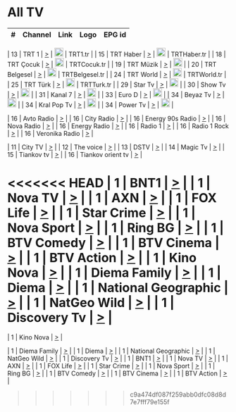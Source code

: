 <h1>All TV</h1>

| #   | Channel        | Link  | Logo | EPG id |
|:---:|:--------------:|:-----:|:----:|:------:|

| 13  | TRT 1            | [>](https://tv-trt1.medya.trt.com.tr/master.m3u8) | <img height="20" src="https://i.imgur.com/j786OLG.png"/> | TRT1.tr |
| 15  | TRT Haber        | [>](https://tv-trthaber.medya.trt.com.tr/master.m3u8) | <img height="20" src="https://i.imgur.com/OVfo8Ab.png"/> | TRTHaber.tr |
| 18  | TRT Çocuk        | [>](https://tv-trtcocuk.medya.trt.com.tr/master.m3u8) | <img height="20" src="https://i.imgur.com/QLFmD6d.png"/> | TRTCocuk.tr |
| 19  | TRT Müzik        | [>](https://tv-trtmuzik.medya.trt.com.tr/master.m3u8) | <img height="20" src="https://i.imgur.com/fIVFCEd.png"/> |
| 20  | TRT Belgesel     | [>](https://tv-trtbelgesel.medya.trt.com.tr/master.m3u8) | <img height="20" src="https://i.imgur.com/MGO87pe.png"/> | TRTBelgesel.tr |
| 24  | TRT World        | [>](https://tv-trtworld.medya.trt.com.tr/master.m3u8) | <img height="20" src="https://i.imgur.com/JEA2xpv.png"/> | TRTWorld.tr |
| 25  | TRT Türk         | [>](https://tv-trtturk.medya.trt.com.tr/master.m3u8) | <img height="20" src="https://i.imgur.com/OSTOQNw.png"/> | TRTTurk.tr |
| 29  | Star Tv   | [>](https://dogus-live.daioncdn.net/startv/startv_360p.m3u8) | <img height="20" src="https://i.imgur.com/IebUZx1.png"/> |
| 30  | Show Tv     | [>](https://ciner-live.daioncdn.net/showtv/showtv.m3u8) | <img height="20" src="https://i.imgur.com/IebUZx1.png"/> |
| 31  | Kanal 7     | [>](https://kanal7-live.daioncdn.net/kanal7/kanal7.m3u8) | <img height="20" src="https://i.imgur.com/IebUZx1.png"/> |
| 33  | Euro D    | [>](https://www.youtube.com/user/KanalD/live) | <img height="20" src="https://i.imgur.com/IebUZx1.png"/> |
| 34  | Beyaz Tv     | [>](https://beyaztv-live.daioncdn.net/beyaztv/beyaztv.m3u8) | <img height="20" src="https://i.imgur.com/IebUZx1.png"/> |
| 34  | Kral Pop Tv     | [>](https://www.youtube.com/watch?v=GuFTuKoXepw) | <img height="20" src="https://i.imgur.com/IebUZx1.png"/> |
| 34  | Power Tv     | [>](https://livetv.powerapp.com.tr/powerTV/powerhd.smil/chunklist.m3u8) | <img height="20" src="https://i.imgur.com/IebUZx1.png"/> |

| 16  | Avto Radio | [>](http://stream.metacast.eu/avtoradio.mp3.m3u) |
| 16  | City Radio | [>](http://stream.metacast.eu/city.aac.m3u) |
| 16  | Energy 90s Radio | [>](http://stream.metacast.eu/energy-90s.m3u) |
| 16  | Nova Radio | [>](http://stream.metacast.eu/nova.aac.m3u) |
| 16  | Energy Radio | [>](http://stream.metacast.eu/nrj.aac.m3u) |
| 16  | Radio 1 | [>](http://stream.metacast.eu/radio1.aac.m3u) |
| 16  | Radio 1 Rock | [>](http://stream.metacast.eu/radio1rock.aac.m3u) |
| 16  | Veronika Radio | [>](http://stream.metacast.eu/veronika.aac.m3u) |

| 11  | City TV | [>](https://tv.city.bg/play/tshls/citytv/index.m3u8) |
| 12  | The voice | [>](https://bss1.neterra.tv/thevoice/thevoice.m3u8) |
| 13  | DSTV | [>](http://46.249.95.140:8081/hls/data.m3u8) |
| 14  | Magic Tv | [>](https://bss1.neterra.tv/magictv/magictv.m3u8) |
| 15  | Tiankov tv | [>](https://streamer103.neterra.tv/tiankov-folk/live.m3u8) |
| 16  | Tiankov orient tv | [>](https://streamer103.neterra.tv/tiankov-orient/live.m3u8) |

<<<<<<< HEAD
| 1 | BNT1 | [>](https://ymkaya.xyz:21646/tv/bnt1/playlist.m3u8?wmsAuthSign=c2VydmVyX3RpbWU9MS8zMS8yMDI1IDc6MzM6NTIgUE0maGFzaF92YWx1ZT1ZTEpRK2RnOUczdGlvQmVSYXZOY0N3PT0mdmFsaWRtaW51dGVzPTYw) |
| 1 | Nova TV | [>](https://ymkaya.xyz:21646/tv/novatv/playlist.m3u8?wmsAuthSign=c2VydmVyX3RpbWU9MS8zMS8yMDI1IDc6MzQ6MDIgUE0maGFzaF92YWx1ZT1meGdqQ25NYTAzRmYwMFo1ZmdxUUR3PT0mdmFsaWRtaW51dGVzPTYw) |
| 1 | AXN | [>](https://ymkaya.xyz:21646/tv/axn/playlist.m3u8?wmsAuthSign=c2VydmVyX3RpbWU9MS8zMS8yMDI1IDc6MzQ6MTIgUE0maGFzaF92YWx1ZT1xaWhlVXdFOEZBRkhacm82RXVwbjhnPT0mdmFsaWRtaW51dGVzPTYw) |
| 1 | FOX Life | [>](https://ymkaya.xyz:21646/tv/foxlife/playlist.m3u8?wmsAuthSign=c2VydmVyX3RpbWU9MS8zMS8yMDI1IDc6MzQ6MjIgUE0maGFzaF92YWx1ZT12VnhYelBRV2RYR1VjVXRUMWVsZ2JBPT0mdmFsaWRtaW51dGVzPTYw) |
| 1 | Star Crime | [>](https://ymkaya.xyz:21646/tv/foxcrime/playlist.m3u8?wmsAuthSign=c2VydmVyX3RpbWU9MS8zMS8yMDI1IDc6MzQ6MzIgUE0maGFzaF92YWx1ZT14SmdCK1BweVhQdElTU3pnMUpUUXJBPT0mdmFsaWRtaW51dGVzPTYw) |
| 1 | Nova Sport | [>](https://ymkaya.xyz:21646/tv/novasport/playlist.m3u8?wmsAuthSign=c2VydmVyX3RpbWU9MS8zMS8yMDI1IDc6MzQ6NDIgUE0maGFzaF92YWx1ZT00NWdZbHZwbUJ3TVlNUE51UXRxMHBBPT0mdmFsaWRtaW51dGVzPTYw) |
| 1 | Ring BG | [>](https://ymkaya.xyz:21646/tv/ringbg/playlist.m3u8?wmsAuthSign=c2VydmVyX3RpbWU9MS8zMS8yMDI1IDc6MzQ6NTIgUE0maGFzaF92YWx1ZT1YM3RkbCtlRlphb2RxMlhSai9oYjd3PT0mdmFsaWRtaW51dGVzPTYw) |
| 1 | BTV Comedy | [>](https://ymkaya.xyz:21646/tv/btvcomedy/playlist.m3u8?wmsAuthSign=c2VydmVyX3RpbWU9MS8zMS8yMDI1IDc6MzU6MDIgUE0maGFzaF92YWx1ZT1TaHd1OFNac1cwT0h1RVVYZFRLNGZBPT0mdmFsaWRtaW51dGVzPTYw) |
| 1 | BTV Cinema | [>](https://ymkaya.xyz:21646/tv/btvcinema/playlist.m3u8?wmsAuthSign=c2VydmVyX3RpbWU9MS8zMS8yMDI1IDc6MzU6MTIgUE0maGFzaF92YWx1ZT1FUVlQQjF4dTJBUTFzQTJ6VDhkNWFBPT0mdmFsaWRtaW51dGVzPTYw) |
| 1 | BTV Action | [>](https://ymkaya.xyz:21646/tv/btvaction/playlist.m3u8?wmsAuthSign=c2VydmVyX3RpbWU9MS8zMS8yMDI1IDc6MzU6MjEgUE0maGFzaF92YWx1ZT1VKytsNENNZkxnS2wwYnZyM0Y4TlJBPT0mdmFsaWRtaW51dGVzPTYw) |
| 1 | Kino Nova | [>](https://ymkaya.xyz:21646/tv/kinonova/playlist.m3u8?wmsAuthSign=c2VydmVyX3RpbWU9MS8zMS8yMDI1IDc6MzU6MzEgUE0maGFzaF92YWx1ZT1DSHZ1NElVN3BYK0E0dTliUnpOMWhBPT0mdmFsaWRtaW51dGVzPTYw) |
| 1 | Diema Family | [>](https://ymkaya.xyz:21646/tv/diemafamily/playlist.m3u8?wmsAuthSign=c2VydmVyX3RpbWU9MS8zMS8yMDI1IDc6MzU6NDEgUE0maGFzaF92YWx1ZT1MZytlMnlia1JnSUtKK2d5WGtiM3RnPT0mdmFsaWRtaW51dGVzPTYw) |
| 1 | Diema | [>](https://ymkaya.xyz:21646/tv/diema/playlist.m3u8?wmsAuthSign=c2VydmVyX3RpbWU9MS8zMS8yMDI1IDc6MzY6MzUgUE0maGFzaF92YWx1ZT1MeXlOakh3TFo0b0xJSkdha3d3ZEV3PT0mdmFsaWRtaW51dGVzPTYw) |
| 1 | National Geographic | [>](https://ymkaya.xyz:21646/tv/natgeo/playlist.m3u8?wmsAuthSign=c2VydmVyX3RpbWU9MS8zMS8yMDI1IDc6MzY6NDUgUE0maGFzaF92YWx1ZT1yME9vR3FDQitBNlZBOXQyTmlRVTJBPT0mdmFsaWRtaW51dGVzPTYw) |
| 1 | NatGeo Wild | [>](https://ymkaya.xyz:21646/tv/natgeowild/playlist.m3u8?wmsAuthSign=c2VydmVyX3RpbWU9MS8zMS8yMDI1IDc6MzY6NTYgUE0maGFzaF92YWx1ZT13UTYwcjRLWFM2b1IySHdrYk02K1FRPT0mdmFsaWRtaW51dGVzPTYw) |
| 1 | Discovery Tv | [>](https://ymkaya.xyz:21646/tv/discovery/playlist.m3u8?wmsAuthSign=c2VydmVyX3RpbWU9MS8zMS8yMDI1IDc6Mzc6MDYgUE0maGFzaF92YWx1ZT1iUGc5NExDSmowMjBReG56RTJlUjN3PT0mdmFsaWRtaW51dGVzPTYw) |
=======


| 1 | Kino Nova | [>](https://ymkaya.xyz:11336/tv/kinonova/playlist.m3u8?wmsAuthSign=c2VydmVyX3RpbWU9MS8yLzIwMjUgNDo0MDoyMCBBTSZoYXNoX3ZhbHVlPWlFS1FrWEtMMVRFM3l5YklUWUJQUHc9PSZ2YWxpZG1pbnV0ZXM9NjA=) |

| 1 | Diema Family | [>](https://ymkaya.xyz:11336/tv/diemafamily/playlist.m3u8?wmsAuthSign=c2VydmVyX3RpbWU9MS8yLzIwMjUgNDo0MDozMCBBTSZoYXNoX3ZhbHVlPUVUaTVKTldvZTF5WVVCM0YwL21kaXc9PSZ2YWxpZG1pbnV0ZXM9NjA=) |
| 1 | Diema | [>](https://ymkaya.xyz:11336/tv/diema/playlist.m3u8?wmsAuthSign=c2VydmVyX3RpbWU9MS8yLzIwMjUgNDo0MDo0MCBBTSZoYXNoX3ZhbHVlPVlYMWVJT2NuUjNpUTBsaytEUFFOS2c9PSZ2YWxpZG1pbnV0ZXM9NjA=) |
| 1 | National Geographic | [>](https://ymkaya.xyz:11336/tv/natgeo/playlist.m3u8?wmsAuthSign=c2VydmVyX3RpbWU9MS8yLzIwMjUgNDo0MTo0MSBBTSZoYXNoX3ZhbHVlPTJQTlVmcG5nYWx0M013eUhGRGxnd0E9PSZ2YWxpZG1pbnV0ZXM9NjA=) |
| 1 | NatGeo Wild | [>](https://ymkaya.xyz:11336/tv/natgeowild/playlist.m3u8?wmsAuthSign=c2VydmVyX3RpbWU9MS8yLzIwMjUgNDo0MTo1MSBBTSZoYXNoX3ZhbHVlPVl1OXZaTTliN0hGWEN3eDBYd1duNkE9PSZ2YWxpZG1pbnV0ZXM9NjA=) |
| 1 | Discovery Tv | [>](https://ymkaya.xyz:11336/tv/discovery/playlist.m3u8?wmsAuthSign=c2VydmVyX3RpbWU9MS8yLzIwMjUgNDo0MjowMSBBTSZoYXNoX3ZhbHVlPWtBQmdLNlY2RmQwWElzMVYzSDJyVkE9PSZ2YWxpZG1pbnV0ZXM9NjA=) |
| 1 | BNT1 | [>](https://ymkaya.xyz:11336/tv/bnt1/playlist.m3u8?wmsAuthSign=c2VydmVyX3RpbWU9MS8yLzIwMjUgNDozODozOCBBTSZoYXNoX3ZhbHVlPVVrMVlRQXpJWlhYeUh6ZFVpSC9NMUE9PSZ2YWxpZG1pbnV0ZXM9NjA=) |
| 1 | Nova TV | [>](https://ymkaya.xyz:11336/tv/novatv/playlist.m3u8?wmsAuthSign=c2VydmVyX3RpbWU9MS8yLzIwMjUgNDozODo0OCBBTSZoYXNoX3ZhbHVlPUVxQjh1a0ZzYkVGZU8zZDFGTzdreVE9PSZ2YWxpZG1pbnV0ZXM9NjA=) |
| 1 | AXN | [>](https://ymkaya.xyz:11336/tv/axn/playlist.m3u8?wmsAuthSign=c2VydmVyX3RpbWU9MS8yLzIwMjUgNDozODo1OCBBTSZoYXNoX3ZhbHVlPUpkWStGY1hkNXhaOVpPZ0thQ0FZL3c9PSZ2YWxpZG1pbnV0ZXM9NjA=) |
| 1 | FOX Life | [>](https://ymkaya.xyz:11336/tv/foxlife/playlist.m3u8?wmsAuthSign=c2VydmVyX3RpbWU9MS8yLzIwMjUgNDozOToxMCBBTSZoYXNoX3ZhbHVlPWt1ZDc1T3AzYlZDTjJnSy9TU0xJZlE9PSZ2YWxpZG1pbnV0ZXM9NjA=) |
| 1 | Star Crime | [>](https://ymkaya.xyz:11336/tv/foxcrime/playlist.m3u8?wmsAuthSign=c2VydmVyX3RpbWU9MS8yLzIwMjUgNDozOToyMCBBTSZoYXNoX3ZhbHVlPXIwVU45Nm9FR1l2enNkTG9TanBxbmc9PSZ2YWxpZG1pbnV0ZXM9NjA=) |
| 1 | Nova Sport | [>](https://ymkaya.xyz:11336/tv/novasport/playlist.m3u8?wmsAuthSign=c2VydmVyX3RpbWU9MS8yLzIwMjUgNDozOTozMCBBTSZoYXNoX3ZhbHVlPXlSZ0UxazVaM0xhSmc0NmR4T0c1T2c9PSZ2YWxpZG1pbnV0ZXM9NjA=) |
| 1 | Ring BG | [>](https://ymkaya.xyz:11336/tv/ringbg/playlist.m3u8?wmsAuthSign=c2VydmVyX3RpbWU9MS8yLzIwMjUgNDozOTo0MCBBTSZoYXNoX3ZhbHVlPTR4aUlFNHVUYWN4enY1WkVuOFZma2c9PSZ2YWxpZG1pbnV0ZXM9NjA=) |
| 1 | BTV Comedy | [>](https://ymkaya.xyz:11336/tv/btvcomedy/playlist.m3u8?wmsAuthSign=c2VydmVyX3RpbWU9MS8yLzIwMjUgNDozOTo1MCBBTSZoYXNoX3ZhbHVlPUtrMTJ2RHNTTUU1RFp1ZkVOdXFSK3c9PSZ2YWxpZG1pbnV0ZXM9NjA=) |
| 1 | BTV Cinema | [>](https://ymkaya.xyz:11336/tv/btvcinema/playlist.m3u8?wmsAuthSign=c2VydmVyX3RpbWU9MS8yLzIwMjUgNDozOTo1OSBBTSZoYXNoX3ZhbHVlPTZWcU9FZW56cG1NM1lrYy8xNE5NeHc9PSZ2YWxpZG1pbnV0ZXM9NjA=) |
| 1 | BTV Action | [>](https://ymkaya.xyz:11336/tv/btvaction/playlist.m3u8?wmsAuthSign=c2VydmVyX3RpbWU9MS8yLzIwMjUgNDo0MDoxMCBBTSZoYXNoX3ZhbHVlPUlDd0ErRkZVWThyMVZwR3c2REdGZ3c9PSZ2YWxpZG1pbnV0ZXM9NjA=) |
>>>>>>> c9a474df087f259abb0dfc08d8d7e7fff79e155f
